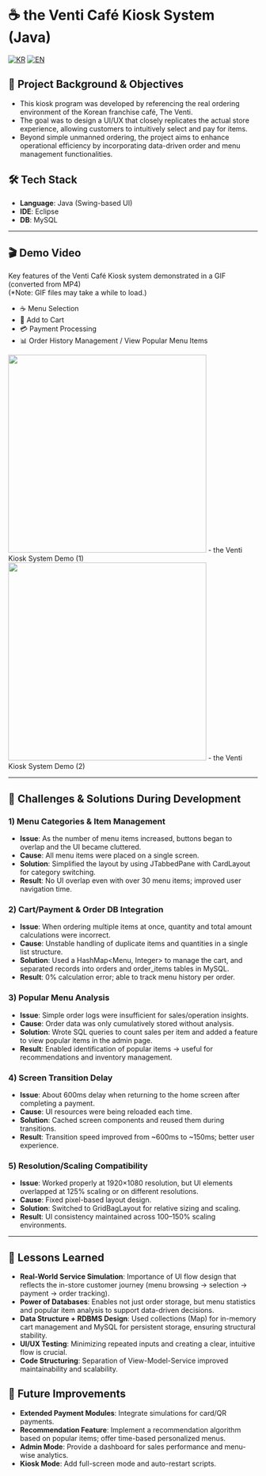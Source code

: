 # ☕ the Venti Café Kiosk System (Java)

[![KR](https://img.shields.io/badge/README-한국어-blue)](./README.theventi.ko.md)
[![EN](https://img.shields.io/badge/README-English-red)](./README.theventi.md)

## 📖 Project Background & Objectives

- This kiosk program was developed by referencing the real ordering environment of the Korean franchise café, The Venti.
- The goal was to design a UI/UX that closely replicates the actual store experience, allowing customers to intuitively select and pay for items.
- Beyond simple unmanned ordering, the project aims to enhance operational efficiency by incorporating data-driven order and menu management functionalities.

## 🛠 Tech Stack

- **Language**: Java (Swing-based UI)
- **IDE**: Eclipse
- **DB**: MySQL

---

## 🎬 Demo Video

Key features of the Venti Café Kiosk system demonstrated in a GIF (converted from MP4)  
(*Note: GIF files may take a while to load.)
- ☕ Menu Selection
- 🛒 Add to Cart
- 💳 Payment Processing
- 📊 Order History Management / View Popular Menu Items

<img src = "https://github.com/user-attachments/assets/b4331c95-546b-42c8-97c2-d525a2504c5b" width = "400"/> - the Venti Kiosk System Demo (1)<br>
<img src = "https://github.com/user-attachments/assets/bfbf5b79-cb6b-468a-99f9-b8caa698a51d" width = "400"/> - the Venti Kiosk System Demo (2)

---

## 🧭 Challenges & Solutions During Development

### 1) Menu Categories & Item Management
- **Issue**: As the number of menu items increased, buttons began to overlap and the UI became cluttered.
- **Cause**: All menu items were placed on a single screen.
- **Solution**: Simplified the layout by using JTabbedPane with CardLayout for category switching.
- **Result**: No UI overlap even with over 30 menu items; improved user navigation time.

### 2) Cart/Payment & Order DB Integration
- **Issue**: When ordering multiple items at once, quantity and total amount calculations were incorrect.
- **Cause**: Unstable handling of duplicate items and quantities in a single list structure.
- **Solution**: Used a HashMap<Menu, Integer> to manage the cart, and separated records into orders and order_items tables in MySQL.
- **Result**: 0% calculation error; able to track menu history per order.

### 3) Popular Menu Analysis
- **Issue**: Simple order logs were insufficient for sales/operation insights.
- **Cause**: Order data was only cumulatively stored without analysis.
- **Solution**: Wrote SQL queries to count sales per item and added a feature to view popular items in the admin page.
- **Result**: Enabled identification of popular items → useful for recommendations and inventory management.

### 4) Screen Transition Delay
- **Issue**: About 600ms delay when returning to the home screen after completing a payment.
- **Cause**: UI resources were being reloaded each time.
- **Solution**: Cached screen components and reused them during transitions.
- **Result**: Transition speed improved from ~600ms to ~150ms; better user experience.

### 5) Resolution/Scaling Compatibility
- **Issue**: Worked properly at 1920×1080 resolution, but UI elements overlapped at 125% scaling or on different resolutions.
- **Cause**: Fixed pixel-based layout design.
- **Solution**: Switched to GridBagLayout for relative sizing and scaling.
- **Result**: UI consistency maintained across 100–150% scaling environments.

---

## 📝 Lessons Learned

- **Real-World Service Simulation**: Importance of UI flow design that reflects the in-store customer journey (menu browsing → selection → payment → order tracking).
- **Power of Databases**: Enables not just order storage, but menu statistics and popular item analysis to support data-driven decisions.
- **Data Structure + RDBMS Design**: Used collections (Map) for in-memory cart management and MySQL for persistent storage, ensuring structural stability.
- **UI/UX Testing**: Minimizing repeated inputs and creating a clear, intuitive flow is crucial.
- **Code Structuring**: Separation of View-Model-Service improved maintainability and scalability.

## 🚀 Future Improvements

- **Extended Payment Modules**: Integrate simulations for card/QR payments.
- **Recommendation Feature**: Implement a recommendation algorithm based on popular items; offer time-based personalized menus.
- **Admin Mode**: Provide a dashboard for sales performance and menu-wise analytics.
- **Kiosk Mode**: Add full-screen mode and auto-restart scripts.
